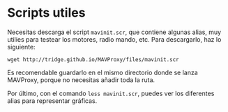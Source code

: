 # Scripts utiles

Necesitas descarga el script `mavinit.scr`, que contiene algunas alias, muy utilies para testear los motores, radio mando, etc. Para descargarlo, haz lo siguiente:

```
wget http://tridge.github.io/MAVProxy/files/mavinit.scr
```

Es recomendable guardarlo en el mismo directorio donde se lanza MAVProxy, porque no necesitas añadir toda la ruta.

Por último, con el comando `less mavinit.scr`, puedes ver los diferentes alias para representar gráficas.